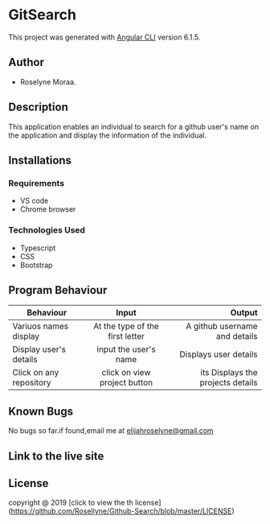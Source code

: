 # GitSearch

This project was generated with [Angular CLI](https://github.com/angular/angular-cli) version 6.1.5.

## Author

+ Roselyne Moraa.

## Description

This application enables an individual to search for a github user's name on the application and display the information of the individual.

## Installations

###  Requirements
+ VS code
+ Chrome browser

### Technologies Used

+ Typescript
+ CSS
+ Bootstrap


## Program Behaviour

| Behaviour   |    Input       |  Output |
|----------|:-------------:|------:|
| Variuos names display | At the type of the first letter | A github username and details|
| Display user's details |   input the user's name  |   Displays user details|
| Click on any repository| click on view project button |  its Displays the projects details |



## Known Bugs
No bugs so far.if found,email me at elijahroselyne@gmail.com

##  Link to the live site

## License
copyright @ 2019 [click to view the th license] (https://github.com/Rosellyne/Github-Search/blob/master/LICENSE)
